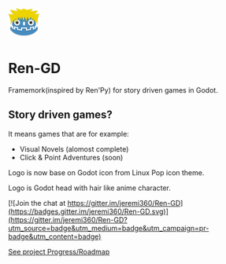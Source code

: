 ![Logo](window_icon.png)
# Ren-GD

Framemork(inspired by Ren'Py) for story driven games in Godot.

## Story driven games?
It means games that are for example:
 - Visual Novels (alomost complete)
 - Click & Point Adventures (soon) 

Logo is now base on Godot icon from Linux Pop icon theme.</p> Logo is Godot head with hair like anime character.

[![Join the chat at https://gitter.im/jeremi360/Ren-GD](https://badges.gitter.im/jeremi360/Ren-GD.svg)](https://gitter.im/jeremi360/Ren-GD?utm_source=badge&utm_medium=badge&utm_campaign=pr-badge&utm_content=badge)

[See project Progress/Roadmap](https://trello.com/b/DvOLN3Rb/ren-gd)
